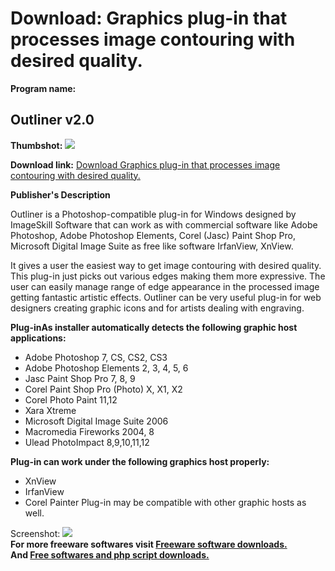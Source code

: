 # Download: Graphics plug-in that processes image contouring with desired quality.

**Program name:**

## Outliner v2.0

  
**Thumbshot:** ![](http://www.freewarefiles.com/screenshot/outliner20_md.gif)   
  
**Download link:** [Download Graphics plug-in that processes image contouring with desired quality.](http://freesoftwares.boysofts.com/Outliner-V_program_40098.html)  
  


**Publisher's Description**  
  


Outliner is a Photoshop-compatible plug-in for Windows designed by ImageSkill Software that can work as with commercial software like Adobe Photoshop, Adobe Photoshop Elements, Corel (Jasc) Paint Shop Pro, Microsoft Digital Image Suite as free like software IrfanView, XnView. 

It gives a user the easiest way to get image contouring with desired quality. This plug-in just picks out various edges making them more expressive. The user can easily manage range of edge appearance in the processed image getting fantastic artistic effects. Outliner can be very useful plug-in for web designers creating graphic icons and for artists dealing with engraving.

**Plug-inAs installer automatically detects the following graphic host applications:**

  * Adobe Photoshop 7, CS, CS2, CS3 
  * Adobe Photoshop Elements 2, 3, 4, 5, 6 
  * Jasc Paint Shop Pro 7, 8, 9 
  * Corel Paint Shop Pro (Photo) X, X1, X2 
  * Corel Photo Paint 11,12 
  * Xara Xtreme 
  * Microsoft Digital Image Suite 2006 
  * Macromedia Fireworks 2004, 8 
  * Ulead PhotoImpact 8,9,10,11,12 

**Plug-in can work under the following graphics host properly:**

  * XnView 
  * IrfanView 
  * Corel Painter 
Plug-in may be compatible with other graphic hosts as well. 

  
  
Screenshot: ![](http://www.freewarefiles.com/screenshot/outliner20.gif)   
**For more freeware softwares visit [Freeware software downloads.](http://freesoftwares.boysofts.com/)**   
**And [Free softwares and php script downloads.](http://www.boysofts.com/)**
